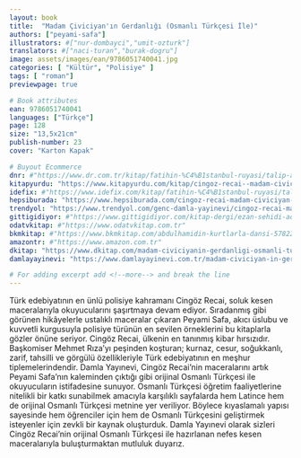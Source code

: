 ```yaml
---
layout: book
title:  "Madam Çiviciyan'ın Gerdanlığı (Osmanlı Türkçesi İle)"
authors: ["peyami-safa"]
illustrators: #["nur-dombayci","umit-ozturk"]
translators: #["naci-turan","burak-dogru"]
image: assets/images/ean/9786051740041.jpg
categories: [ "Kültür", "Polisiye" ]
tags: [ "roman"]
previewpage: true

# Book attributes
ean: 9786051740041
languages: ["Türkçe"]
page: 128
size: "13,5x21cm"
publish-number: 23
cover: "Karton Kapak"

# Buyout Ecommerce
dnr: #"https://www.dr.com.tr/kitap/fatihin-%C4%B1stanbul-ruyasi/talip-arisahin/cocuk-ve-genclik/genclik-10-yas/roman-oyku/urunno=0000000646217"
kitapyurdu: "https://www.kitapyurdu.com/kitap/cingoz-recai--madam-civiciyanin-gerdanligi-osmanlicaturkce-/369375.html&filter_name=Madam+%C3%87iviciyan%27%C4%B1n+Gerdanl%C4%B1%C4%9F%C4%B1"
idefix: #"https://www.idefix.com/kitap/fatihin-%C4%B1stanbul-ruyasi/talip-arisahin/cocuk-ve-genclik/genclik-10-yas/roman-oyku/urunno=0000000646217"
hepsiburada: "https://www.hepsiburada.com/cingoz-recai-madam-civiciyan-in-gerdanligi-p-HBV000001270U"
trendyol: "https://www.trendyol.com/genc-damla-yayinevi/cingoz-recai-madam-civiciyan-in-gerdanligi-osmanlica-turkce-p-32160743"
gittigidiyor: #"https://www.gittigidiyor.com/kitap-dergi/ezan-sehidi-adnan-menderes_pdp_732728793"
odatvkitap: #"https://www.odatvkitap.com.tr"
bkmkitap: #"https://www.bkmkitap.com/abdulhamidin-kurtlarla-dansi-578226"
amazontr: #"https://www.amazon.com.tr"
dkitap: "https://www.dkitap.com/madam-civiciyanin-gerdanligi-osmanli-turkcesi-ile"
damlayayinevi: "https://www.damlayayinevi.com.tr/madam-civiciyan-in-gerdanligi-osmanli-turkcesi-ile"

# For adding excerpt add <!--more--> and break the line
---
```

Türk edebiyatının en ünlü polisiye kahramanı Cingöz Recai, soluk kesen maceralarıyla okuyucularını şaşırtmaya devam ediyor. Sıradanmış gibi görünen hikâyelerle ustalıklı maceralar çıkaran Peyami Safa, akıcı üslubu ve kuvvetli kurgusuyla polisiye türünün en sevilen örneklerini bu kitaplarla gözler önüne seriyor.
Cingöz Recai, ülkenin en tanınmış kibar hırsızıdır. Başkomiser Mehmet Rıza’yı peşinden koşturan; kurnaz, cesur, soğukkanlı, zarif, tahsilli ve görgülü özellikleriyle Türk edebiyatının en meşhur tiplemelerindendir.
Damla Yayınevi, Cingöz Recai’nin maceralarını artık Peyami Safa’nın kaleminden çıktığı gibi orijinal Osmanlı Türkçesi ile okuyucuların istifadesine sunuyor. Osmanlı Türkçesi öğretim faaliyetlerine nitelikli bir katkı sunabilmek amacıyla karşılıklı sayfalarda hem Latince hem de orijinal Osmanlı Türkçesi metnine yer veriliyor. Böylece kıyaslamalı yapısı sayesinde hem öğrenciler için hem de Osmanlı Türkçesini geliştirmek isteyenler için zevkli bir kaynak oluşturduk.
Damla Yayınevi olarak sizleri Cingöz Recai’nin orijinal Osmanlı Türkçesi ile hazırlanan nefes kesen maceralarıyla buluşturmaktan mutluluk duyarız.
<!--more--> 
